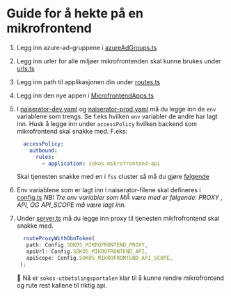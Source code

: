# Guide for å hekte på en mikrofrontend

1. Legg inn azure-ad-gruppene i [azureAdGroups.ts](/src/auth/azureAdGroups.ts)

2. Legg inn urler for alle miljøer mikrofrontenden skal kunne brukes under [urls.ts](/src/urls.ts)

3. Legg inn path til applikasjonen din under [routes.ts](/src/routes/routes.ts)

4. Legg inn den nye appen i [MicrofrontendApps.ts](/src/MicrofrontendApp.ts)

5. I [naiserator-dev.yaml](../.nais/naiserator-dev.yaml) og [naiserator-prod.yaml](../.nais/naiserator-prod.yaml) må du legge inn de `env` variablene som trengs.
   Se f.eks hvilken `env` variabler de andre har lagt inn.
   Husk å legge inn under `accessPolicy` hvilken backend som mikrofrontend skal snakke med.
   F.eks:

   ```yaml
     accessPolicy:
       outbound:
         rules:
           - application: sokos-mikrofrontend-api
   ```

   Skal tjenesten snakke med en i `fss` cluster så må du gjøre [følgende](https://docs.nais.io/workloads/explanations/migrating-to-gcp/#how-do-i-reach-an-application-found-on-premises-from-my-application-in-gcp)

6. Env variablene som er lagt inn i naiserator-filene skal defineres i [config.ts](/server/src/config.ts)
   _NB! Tre env variabler som MÅ være med er følgende: PROXY , API, OG API_SCOPE må være lagt inn._

7. Under [server.ts](../server/src/server.ts) må du legge inn proxy til tjenesten mikfrofrontend skal snakke med.

   ```typescript
     routeProxyWithOboToken(
      path: Config.SOKOS_MIKROFRONTEND_PROXY,
      apiUrl: Config.SOKOS_MIKROFRONTEND_API,
      apiScope: Config.SOKOS_MIKROFRONTEND_API_SCOPE,
    );
   ```

   🎉 Nå er `sokos-utbetalingsportalen` klar til å kunne rendre mikrofrontend og rute rest kallene til riktig api.
